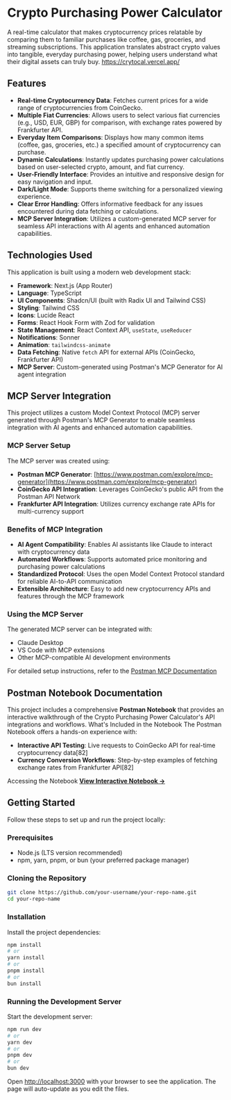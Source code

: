 # Crypto Purchasing Power Calculator
A real-time calculator that makes cryptocurrency prices relatable by comparing them to familiar purchases like coffee, gas, groceries, and streaming subscriptions. This application translates abstract crypto values into tangible, everyday purchasing power, helping users understand what their digital assets can truly buy.
https://crytocal.vercel.app/
## Features
*   **Real-time Cryptocurrency Data**: Fetches current prices for a wide range of cryptocurrencies from CoinGecko.
*   **Multiple Fiat Currencies**: Allows users to select various fiat currencies (e.g., USD, EUR, GBP) for comparison, with exchange rates powered by Frankfurter API.
*   **Everyday Item Comparisons**: Displays how many common items (coffee, gas, groceries, etc.) a specified amount of cryptocurrency can purchase.
*   **Dynamic Calculations**: Instantly updates purchasing power calculations based on user-selected crypto, amount, and fiat currency.
*   **User-Friendly Interface**: Provides an intuitive and responsive design for easy navigation and input.
*   **Dark/Light Mode**: Supports theme switching for a personalized viewing experience.
*   **Clear Error Handling**: Offers informative feedback for any issues encountered during data fetching or calculations.
*   **MCP Server Integration**: Utilizes a custom-generated MCP server for seamless API interactions with AI agents and enhanced automation capabilities.

## Technologies Used
This application is built using a modern web development stack:
*   **Framework**: Next.js (App Router)
*   **Language**: TypeScript
*   **UI Components**: Shadcn/UI (built with Radix UI and Tailwind CSS)
*   **Styling**: Tailwind CSS
*   **Icons**: Lucide React
*   **Forms**: React Hook Form with Zod for validation
*   **State Management**: React Context API, `useState`, `useReducer`
*   **Notifications**: Sonner
*   **Animation**: `tailwindcss-animate`
*   **Data Fetching**: Native `fetch` API for external APIs (CoinGecko, Frankfurter API)
*   **MCP Server**: Custom-generated using Postman's MCP Generator for AI agent integration

## MCP Server Integration
This project utilizes a custom Model Context Protocol (MCP) server generated through Postman's MCP Generator to enable seamless integration with AI agents and enhanced automation capabilities.

### MCP Server Setup
The MCP server was created using:
- **Postman MCP Generator**: [https://www.postman.com/explore/mcp-generator](https://www.postman.com/explore/mcp-generator)
- **CoinGecko API Integration**: Leverages CoinGecko's public API from the Postman API Network
- **Frankfurter API Integration**: Utilizes currency exchange rate APIs for multi-currency support

### Benefits of MCP Integration
- **AI Agent Compatibility**: Enables AI assistants like Claude to interact with cryptocurrency data
- **Automated Workflows**: Supports automated price monitoring and purchasing power calculations
- **Standardized Protocol**: Uses the open Model Context Protocol standard for reliable AI-to-API communication
- **Extensible Architecture**: Easy to add new cryptocurrency APIs and features through the MCP framework

### Using the MCP Server
The generated MCP server can be integrated with:
- Claude Desktop
- VS Code with MCP extensions
- Other MCP-compatible AI development environments

For detailed setup instructions, refer to the [Postman MCP Documentation](https://learning.postman.com/docs/postman-ai-developer-tools/mcp-servers/overview/)

## Postman Notebook Documentation
This project includes a comprehensive **Postman Notebook** that provides an interactive walkthrough of the Crypto Purchasing Power Calculator's API integrations and workflows.
What's Included in the Notebook
The Postman Notebook offers a hands-on experience with:
- **Interactive API Testing**: Live requests to CoinGecko API for real-time cryptocurrency data[82]
- **Currency Conversion Workflows**: Step-by-step examples of fetching exchange rates from Frankfurter API[82]

Accessing the Notebook
   **[View Interactive Notebook →](https://www.postman.com/flight-participant-6134217/notebook/Pen1B4g4Wm4o/crypto-purchasing-power-calculator)**


## Getting Started
Follow these steps to set up and run the project locally:

### Prerequisites
*   Node.js (LTS version recommended)
*   npm, yarn, pnpm, or bun (your preferred package manager)


### Cloning the Repository

```bash
git clone https://github.com/your-username/your-repo-name.git
cd your-repo-name
```

### Installation

Install the project dependencies:

```bash
npm install
# or
yarn install
# or
pnpm install
# or
bun install
```

### Running the Development Server

Start the development server:

```bash
npm run dev
# or
yarn dev
# or
pnpm dev
# or
bun dev
```

Open [http://localhost:3000](http://localhost:3000) with your browser to see the application. The page will auto-update as you edit the files.

